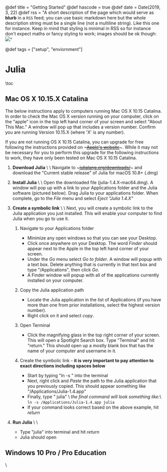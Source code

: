 @def title = "Getting Started"
@def hascode = true
@def date = Date(2019, 3, 22)
@def rss = "A short description of the page which would serve as **blurb** in a `RSS` feed; you can use basic markdown here but the whole description string must be a single line (not a multiline string). Like this one for instance. Keep in mind that styling is minimal in RSS so for instance don't expect maths or fancy styling to work; images should be ok though: ![](https://upload.wikimedia.org/wikipedia/en/3/32/Rick_and_Morty_opening_credits.jpeg)"

@def tags = ["setup", "enviornment"]

# Julia

\toc

## Mac OS X 10.15.X Catalina
The below instructions apply to computers running Mac OS X 10.15 Catalina. In order to check the Mac OS X version running on your computer, click on the "apple" icon in the top left hand corner of your screen and select "About This Mac." A window will pop up that includes a version number. Confirm you are running Version 10.15.X (where 'X' is any number). 

If you are not running OS X 10.15 Catalina, you can upgrade for free following the instructions provided on ~~~<a href="https://support.apple.com/en-us/HT201475" target="_blank">Apple's website</a>~~~. While it may not be necessary for you to perform this upgrade for the following instructions to work, they have only been tested on Mac OS X 10.15 Catalina.

1. **Download Julia** \\ \\ Navigate to ~~~<a href="https://julialang.org/downloads/" target="_blank">julialang.org/downloads/</a>~~~ and download the "Current stable release" of Julia for macOS 10.8+ (.dmg)

2. **Install Julia** \\ \\ Open the downloaded file (julia-1.4.X-mac64.dmg). A window will pop up with a link to your Applications folder and the Julia software (pictured below). Drag Julia to your applications folder. When complete, go to the *File* menu and select *Eject "Julia 1.4.X"*

3. **Create a symbolic link** \\ \\ Next, you will create a symbolic link to the Julia application you just installed. This will enable your computer to find Julia when you go to use it. 
    1. Navigate to your Applications folder
        * Minimize any open windows so that you can see your Desktop.
        * Click once anywhere on your Desktop. The word *Finder* should appear next to the Apple in the top left hand corner of your screen. 
        * Under the *Go* menu select *Go to folder*. A window will popup with a text box. Delete anything that is currently in that text box and type "/Applications", then click *Go*. 
        * A Finder window will popup with all of the applications currently installed on your computer.
    2. Copy the Julia application path
        * Locate the Julia application in the list of Applications (if you have more than one from prior installations, select the highest version number).
        * Right click on it and select *copy*. 
    3. Open Terminal
        * Click the magnifying glass in the top right corner of your screen. This will open a Spotlight Search box. Type "Terminal" and hit "return." This should open up a mostly blank box that has the name of your computer and username in it.
        
    4. Create the symbolic link - **it is very important to pay attention to exact directions including spaces below**
        * Start by typing "ln -s " into the terminal
        * Next, right click and *Paste* the path to the Julia application that you previously copied. This should appear something like "/Applications/Julia-1.4.app"
        * Finally, type " julia" \\ *the final command will look something like:*\\ `ln -s /Applications/Julia-1.4.app julia`
        * If your command looks correct based on the above example, hit *return*

4. **Run Julia** \\ \\
    * Type "julia" into terminal and hit *return*
    * Julia should open

## Windows 10 Pro / Pro Education
\\